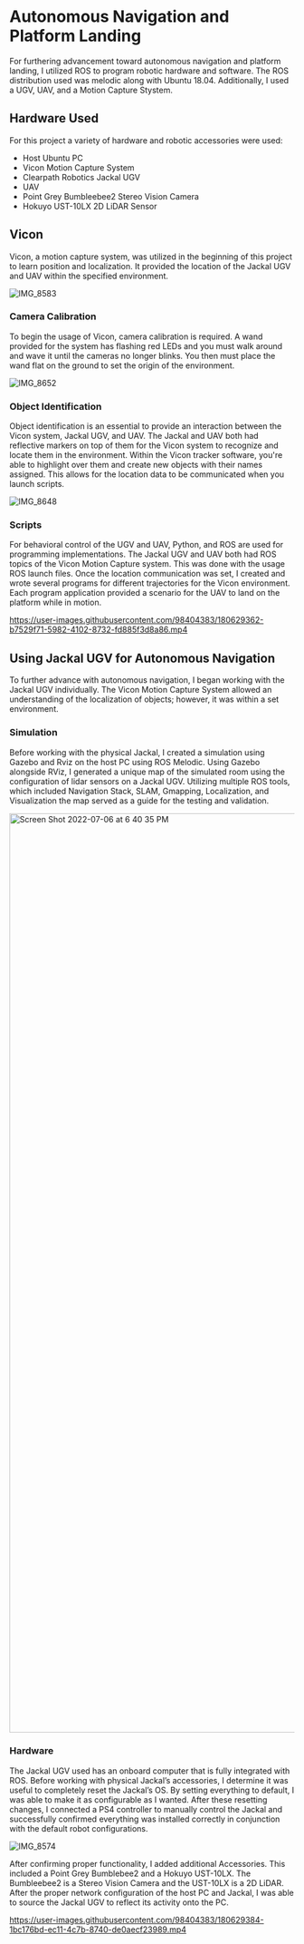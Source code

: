 # Autonomous Navigation and Platform Landing
For furthering advancement toward autonomous navigation and platform landing, I utilized ROS to program robotic hardware and software. The ROS distribution used was melodic along with Ubuntu 18.04. Additionally, I used a UGV, UAV, and a Motion Capture Stystem.                                                                                               


## Hardware Used
For this project a variety of hardware and robotic accessories were used: 
- Host Ubuntu PC
- Vicon Motion Capture System
- Clearpath Robotics Jackal UGV
- UAV
- Point Grey Bumbleebee2 Stereo Vision Camera
- Hokuyo UST-10LX 2D LiDAR Sensor


## Vicon 

Vicon, a motion capture system, was utilized in the beginning of this project to learn position and localization. It provided the location of the Jackal UGV and UAV within the specified environment. 

![IMG_8583](https://user-images.githubusercontent.com/98404383/180620543-3a49abf8-dbef-47d9-b884-f273d11532b7.jpeg)


### Camera Calibration 
To begin the usage of Vicon, camera calibration is required. A wand provided for the system has flashing red LEDs and you must walk around and wave it until the cameras no longer blinks. You then must place the wand flat on the ground to set the origin of the environment.

![IMG_8652](https://user-images.githubusercontent.com/98404383/180620554-91ecd706-19f4-41d0-904d-86bfed7c094c.jpeg)


### Object Identification 
Object identification is an essential to provide an interaction between the Vicon system, Jackal UGV, and UAV. The Jackal and UAV both had reflective markers on top of them for the Vicon system to recognize and locate them in the environment. Within the Vicon tracker software, you're able to highlight over them and create new objects with their names assigned. This allows for the location data to be communicated when you launch scripts.  


![IMG_8648](https://user-images.githubusercontent.com/98404383/180620686-0ae67176-34ef-4a5e-9fc4-4a7e92de694d.JPG)


### Scripts
For behavioral control of the UGV and UAV, Python, and ROS are used for programming implementations. The Jackal UGV and UAV both had ROS topics of the Vicon Motion Capture system. This was done with the usage ROS launch files. Once the location communication was set, I created and wrote several programs for different trajectories for the Vicon environment. Each program application provided a scenario for the UAV to land on the platform while in motion. 



https://user-images.githubusercontent.com/98404383/180629362-b7529f71-5982-4102-8732-fd885f3d8a86.mp4




## Using Jackal UGV for Autonomous Navigation 
To further advance with autonomous navigation, I began working with the Jackal UGV individually. The Vicon Motion Capture System allowed an understanding of the localization of objects; however, it was within a set environment. 


### Simulation
Before working with the physical Jackal, I created a simulation using Gazebo and Rviz on the host PC using ROS Melodic. Using Gazebo alongside RViz, I generated a unique map of the simulated room using the configuration of lidar sensors on a Jackal UGV. Utilizing multiple ROS tools, which included Navigation Stack, SLAM, Gmapping, Localization, and Visualization the map served as a guide for the testing and validation. 


<img width="1622" alt="Screen Shot 2022-07-06 at 6 40 35 PM" src="https://user-images.githubusercontent.com/98404383/180628936-ef11a5c6-ed48-4cbc-bbfe-c99b213a7054.png">


### Hardware
The Jackal UGV used has an onboard computer that is fully integrated with ROS. Before working with physical Jackal’s accessories, I determine it was useful to  completely reset the Jackal’s OS. By setting everything to default, I was able to make it as configurable as I wanted. After these resetting changes, I connected a PS4 controller to manually control the Jackal and successfully confirmed everything was installed correctly in conjunction with the  default robot configurations. 


![IMG_8574](https://user-images.githubusercontent.com/98404383/180629410-eeb4ef37-c50d-4bf4-a994-60cd93fb1679.png)


After confirming proper functionality, I added additional Accessories. This included a Point Grey Bumblebee2 and a Hokuyo UST-10LX. The Bumbleebee2 is a Stereo Vision Camera and the UST-10LX is a 2D LiDAR. After the proper network configuration of the host PC and Jackal, I was able to source the Jackal UGV to reflect its activity onto the PC. 


https://user-images.githubusercontent.com/98404383/180629384-1bc176bd-ec11-4c7b-8740-de0aecf23989.mp4

